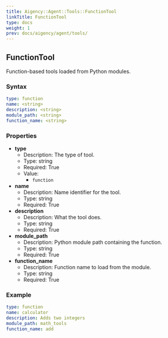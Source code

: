 ```yaml
---
title: Aigency::Agent::Tools::FunctionTool
linkTitle: FunctionTool
type: docs
weight: 1
prev: docs/aigency/agent/tools/
---
```


## FunctionTool
Function-based tools loaded from Python modules.

### Syntax
```yaml
type: function
name: <string>
description: <string>
module_path: <string>
function_name: <string>
```

### Properties
- **type**
  - Description: The type of tool.
  - Type: string
  - Required: True
  - Value: 
    - `function`
- **name**
  - Description: Name identifier for the tool.
  - Type: string
  - Required: True
- **description**
  - Description: What the tool does.
  - Type: string
  - Required: True
- **module_path**
  - Description: Python module path containing the function.
  - Type: string
  - Required: True
- **function_name**
  - Description: Function name to load from the module.
  - Type: string
  - Required: True

### Example
```yaml
type: function
name: calculator
description: Adds two integers
module_path: math_tools
function_name: add
```